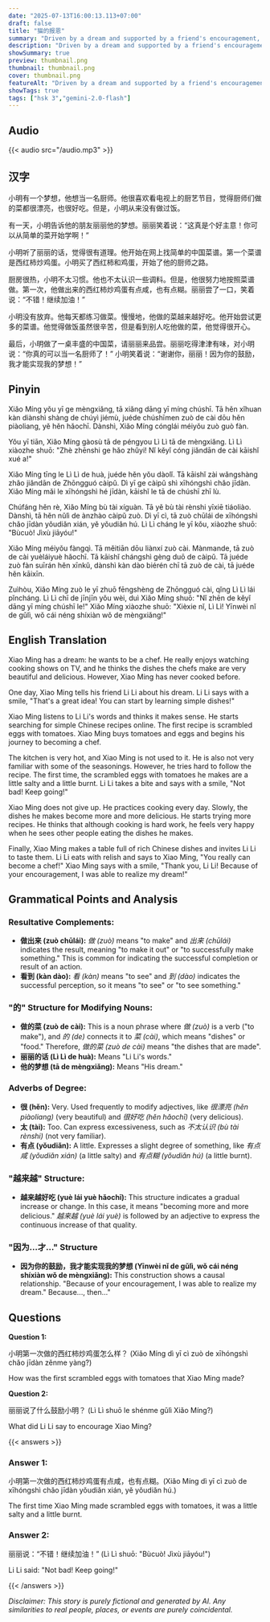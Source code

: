 ```yaml
---
date: "2025-07-13T16:00:13.113+07:00"
draft: false
title: "猫的报恩"
summary: "Driven by a dream and supported by a friend's encouragement, Xiao Ming perseveres through initial cooking failures to eventually become a skilled chef."
description: "Driven by a dream and supported by a friend's encouragement, Xiao Ming perseveres through initial cooking failures to eventually become a skilled chef."
showSummary: true
preview: thumbnail.png
thumbnail: thumbnail.png
cover: thumbnail.png
featureAlt: "Driven by a dream and supported by a friend's encouragement, Xiao Ming perseveres through initial cooking failures to eventually become a skilled chef."
showTags: true
tags: ["hsk 3","gemini-2.0-flash"]
---
```


## Audio
{{< audio src="/audio.mp3" >}}

## 汉字

小明有一个梦想，他想当一名厨师。他很喜欢看电视上的厨艺节目，觉得厨师们做的菜都很漂亮，也很好吃。但是，小明从来没有做过饭。

有一天，小明告诉他的朋友丽丽他的梦想。丽丽笑着说：“这真是个好主意！你可以从简单的菜开始学啊！”

小明听了丽丽的话，觉得很有道理。他开始在网上找简单的中国菜谱。第一个菜谱是西红柿炒鸡蛋。小明买了西红柿和鸡蛋，开始了他的厨师之路。

厨房很热，小明不太习惯。他也不太认识一些调料。但是，他很努力地按照菜谱做。第一次，他做出来的西红柿炒鸡蛋有点咸，也有点糊。丽丽尝了一口，笑着说：“不错！继续加油！”

小明没有放弃。他每天都练习做菜。慢慢地，他做的菜越来越好吃。他开始尝试更多的菜谱。他觉得做饭虽然很辛苦，但是看到别人吃他做的菜，他觉得很开心。

最后，小明做了一桌丰盛的中国菜，请丽丽来品尝。丽丽吃得津津有味，对小明说：“你真的可以当一名厨师了！” 小明笑着说：“谢谢你，丽丽！因为你的鼓励，我才能实现我的梦想！”

## Pinyin

Xiǎo Míng yǒu yī ge mèngxiǎng, tā xiǎng dāng yī míng chúshī. Tā hěn xǐhuan kàn diànshì shàng de chúyì jiémù, juéde chúshīmen zuò de cài dōu hěn piàoliang, yě hěn hǎochī. Dànshì, Xiǎo Míng cónglái méiyǒu zuò guò fàn.

Yǒu yī tiān, Xiǎo Míng gàosù tā de péngyou Lì Lì tā de mèngxiǎng. Lì Lì xiàozhe shuō: "Zhè zhēnshi ge hǎo zhǔyi! Nǐ kěyǐ cóng jiǎndān de cài kāishǐ xué a!"

Xiǎo Míng tīng le Lì Lì de huà, juéde hěn yǒu dàolǐ. Tā kāishǐ zài wǎngshàng zhǎo jiǎndān de Zhōngguó càipǔ. Dì yī ge càipǔ shì xīhóngshì chǎo jīdàn. Xiǎo Míng mǎi le xīhóngshì hé jīdàn, kāishǐ le tā de chúshī zhī lù.

Chúfáng hěn rè, Xiǎo Míng bù tài xíguàn. Tā yě bù tài rènshi yīxiē tiáoliào. Dànshì, tā hěn nǔlì de ànzhào càipǔ zuò. Dì yī cì, tā zuò chūlái de xīhóngshì chǎo jīdàn yǒudiǎn xián, yě yǒudiǎn hú. Lì Lì cháng le yī kǒu, xiàozhe shuō: "Bùcuò! Jìxù jiāyóu!"

Xiǎo Míng méiyǒu fàngqì. Tā měitiān dōu liànxí zuò cài. Mànmande, tā zuò de cài yuèláiyuè hǎochī. Tā kāishǐ chángshì gèng duō de càipǔ. Tā juéde zuò fàn suīrán hěn xīnkǔ, dànshì kàn dào biérén chī tā zuò de cài, tā juéde hěn kāixīn.

Zuìhòu, Xiǎo Míng zuò le yī zhuō fēngshèng de Zhōngguó cài, qǐng Lì Lì lái pǐncháng. Lì Lì chī de jīnjīn yǒu wèi, duì Xiǎo Míng shuō: "Nǐ zhēn de kěyǐ dāng yī míng chúshī le!" Xiǎo Míng xiàozhe shuō: "Xièxie nǐ, Lì Lì! Yīnwèi nǐ de gǔlì, wǒ cái néng shíxiàn wǒ de mèngxiǎng!"

## English Translation

Xiao Ming has a dream: he wants to be a chef. He really enjoys watching cooking shows on TV, and he thinks the dishes the chefs make are very beautiful and delicious. However, Xiao Ming has never cooked before.

One day, Xiao Ming tells his friend Li Li about his dream. Li Li says with a smile, "That's a great idea! You can start by learning simple dishes!"

Xiao Ming listens to Li Li's words and thinks it makes sense. He starts searching for simple Chinese recipes online. The first recipe is scrambled eggs with tomatoes. Xiao Ming buys tomatoes and eggs and begins his journey to becoming a chef.

The kitchen is very hot, and Xiao Ming is not used to it. He is also not very familiar with some of the seasonings. However, he tries hard to follow the recipe. The first time, the scrambled eggs with tomatoes he makes are a little salty and a little burnt. Li Li takes a bite and says with a smile, "Not bad! Keep going!"

Xiao Ming does not give up. He practices cooking every day. Slowly, the dishes he makes become more and more delicious. He starts trying more recipes. He thinks that although cooking is hard work, he feels very happy when he sees other people eating the dishes he makes.

Finally, Xiao Ming makes a table full of rich Chinese dishes and invites Li Li to taste them. Li Li eats with relish and says to Xiao Ming, "You really can become a chef!" Xiao Ming says with a smile, "Thank you, Li Li! Because of your encouragement, I was able to realize my dream!"

## Grammatical Points and Analysis
### Resultative Complements:
- **做出来 (zuò chūlái):**  *做 (zuò)* means "to make" and *出来 (chūlái)* indicates the result, meaning "to make it out" or "to successfully make something." This is common for indicating the successful completion or result of an action.
- **看到 (kàn dào):** *看 (kàn)* means "to see" and *到 (dào)* indicates the successful perception, so it means "to see" or "to see something."

###  "的" Structure for Modifying Nouns:
- **做的菜 (zuò de cài):** This is a noun phrase where *做 (zuò)* is a verb ("to make"), and *的 (de)* connects it to *菜 (cài)*, which means "dishes" or "food."  Therefore, *做的菜 (zuò de cài)* means "the dishes that are made".
- **丽丽的话 (Lì Lì de huà):** Means "Li Li's words."
- **他的梦想 (tā de mèngxiǎng):** Means "His dream."

### Adverbs of Degree:
- **很 (hěn):** Very. Used frequently to modify adjectives, like *很漂亮 (hěn piàoliang)* (very beautiful) and *很好吃 (hěn hǎochī)* (very delicious).
- **太 (tài):** Too. Can express excessiveness, such as *不太认识 (bù tài rènshi)* (not very familiar).
- **有点 (yǒudiǎn):** A little. Expresses a slight degree of something, like *有点咸 (yǒudiǎn xián)* (a little salty) and *有点糊 (yǒudiǎn hú)* (a little burnt).

###  "越来越" Structure:

-  **越来越好吃 (yuè lái yuè hǎochī):**  This structure indicates a gradual increase or change. In this case, it means "becoming more and more delicious." *越来越 (yuè lái yuè)* is followed by an adjective to express the continuous increase of that quality.

### "因为…才…" Structure

- **因为你的鼓励，我才能实现我的梦想 (Yīnwèi nǐ de gǔlì, wǒ cái néng shíxiàn wǒ de mèngxiǎng):** This construction shows a causal relationship. "Because of your encouragement, I was able to realize my dream." Because..., then..."

## Questions

**Question 1:**

小明第一次做的西红柿炒鸡蛋怎么样？ (Xiǎo Míng dì yī cì zuò de xīhóngshì chǎo jīdàn zěnme yàng?)

How was the first scrambled eggs with tomatoes that Xiao Ming made?

**Question 2:**

丽丽说了什么鼓励小明？ (Lì Lì shuō le shénme gǔlì Xiǎo Míng?)

What did Li Li say to encourage Xiao Ming?

{{< answers >}}

### Answer 1:

小明第一次做的西红柿炒鸡蛋有点咸，也有点糊。(Xiǎo Míng dì yī cì zuò de xīhóngshì chǎo jīdàn yǒudiǎn xián, yě yǒudiǎn hú.)

The first time Xiao Ming made scrambled eggs with tomatoes, it was a little salty and a little burnt.

### Answer 2:

丽丽说：“不错！继续加油！” (Lì Lì shuō: "Bùcuò! Jìxù jiāyóu!")

Li Li said: "Not bad! Keep going!"

{{< /answers >}}


*Disclaimer: This story is purely fictional and generated by AI. Any similarities to real people, places, or events are purely coincidental.*